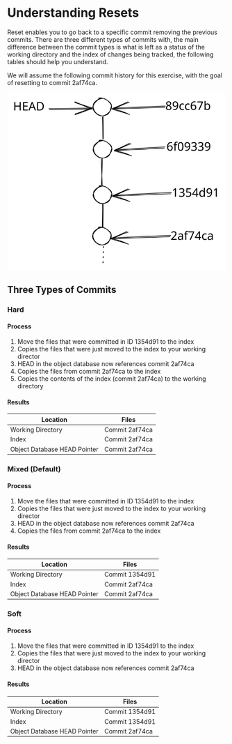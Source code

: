 # Understanding Resets

Reset enables you to go back to a specific commit removing the previous commits.  There are three different types of commits with, the main difference between the commit types is what is left as a status of the working directory and the index of changes being tracked, the following tables should help you understand.

We will assume the following commit history for this exercise, with the goal of resetting to commit 2af74ca.

<img src="../../.gitbook/assets/file.excalidraw (5).svg" alt="" class="gitbook-drawing">



## Three Types of Commits

### Hard

#### Process

1. Move the files that were committed in ID 1354d91 to the index
2. Copies the files that were just moved to the index to your working director
3. HEAD in the object database now references commit 2af74ca
4. Copies the files from commit 2af74ca to the index
5. Copies the contents of the index (commit 2af74ca) to the working directory

#### Results

| Location                     | Files          |
| ---------------------------- | -------------- |
| Working Directory            | Commit 2af74ca |
| Index                        | Commit 2af74ca |
| Object Database HEAD Pointer | Commit 2af74ca |



### Mixed (Default)

#### Process

1. Move the files that were committed in ID 1354d91 to the index
2. Copies the files that were just moved to the index to your working director
3. HEAD in the object database now references commit 2af74ca
4. Copies the files from commit 2af74ca to the index

#### Results

| Location                     | Files          |
| ---------------------------- | -------------- |
| Working Directory            | Commit 1354d91 |
| Index                        | Commit 2af74ca |
| Object Database HEAD Pointer | Commit 2af74ca |

### Soft

#### Process

1. Move the files that were committed in ID 1354d91 to the index
2. Copies the files that were just moved to the index to your working director
3. HEAD in the object database now references commit 2af74ca

#### Results

| Location                     | Files          |
| ---------------------------- | -------------- |
| Working Directory            | Commit 1354d91 |
| Index                        | Commit 1354d91 |
| Object Database HEAD Pointer | Commit 2af74ca |
